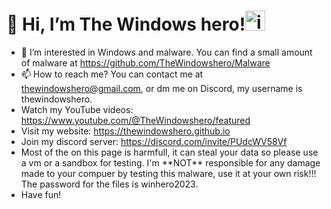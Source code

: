 
<h1>👋 Hi, I’m The Windows hero!<img src="https://avatars.githubusercontent.com/u/144536175?v=4" alt="icon" width="32" height="32"/></h1>
<ul>
  <li>👀 I’m interested in Windows and malware. You can find a small amount of malware at <a href="https://github.com/TheWindowshero/Malware">https://github.com/TheWindowshero/Malware</a></li>
  <li>📫 How to reach me? You can contact me at <a href="mailto:thewindowshero@gmail.com">thewindowshero@gmail.com</a>, or dm me on Discord, my username is thewindowshero.</li>
  <li>Watch my YouTube videos: <a href="https://www.youtube.com/@TheWindowshero/featured">https://www.youtube.com/@TheWindowshero/featured</a></li>
  <li>Visit my website: <a href="https://thewindowshero.github.io">https://thewindowshero.github.io</a></li>
  <li>Join my discord server: <a href="https://discord.com/invite/PUdcWV58Vf">https://discord.com/invite/PUdcWV58Vf</a></li>
  <li>Most of the on this page is harmfull, it can steal your data so please use a vm or a sandbox for testing. I'm **NOT** responsible for any damage made to your compuer by testing this malware, use it at your own risk!!! The password for the files is winhero2023.</li>
  <li>Have fun!</li>
</ul>

